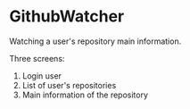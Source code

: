 # GithubWatcher
Watching a user's repository main information.
<p>Three screens:
<ol>
<li>Login user</li>
<li>List of user's repositories</li>
<li>Main information of the repository</li>
</ol>
